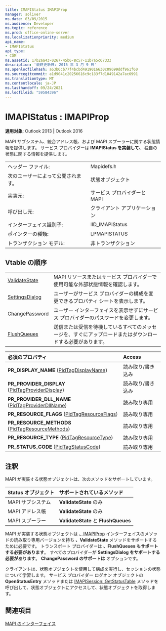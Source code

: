 ```yaml
---
title: IMAPIStatus IMAPIProp
manager: soliver
ms.date: 03/09/2015
ms.audience: Developer
ms.topic: reference
ms.prod: office-online-server
ms.localizationpriority: medium
api_name:
- IMAPIStatus
api_type:
- COM
ms.assetid: 17b2aa43-0267-45b6-8c57-11b7a5c67333
description: '最終更新日: 2015 年 3 月 9 日'
ms.openlocfilehash: a63b6cb77f4bcbd4919016630c09699ddf961f60
ms.sourcegitcommit: a1d9041c20256616c9c183f7d1049142a7ac6991
ms.translationtype: MT
ms.contentlocale: ja-JP
ms.lasthandoff: 09/24/2021
ms.locfileid: "59584396"
---
```

# <a name="imapistatus--imapiprop"></a>IMAPIStatus : IMAPIProp

  
  
**適用対象**: Outlook 2013 | Outlook 2016 
  
MAPI サブシステム、統合アドレス帳、および MAPI スプーラーに関する状態情報を提供します。 サービス プロバイダーは **IMAPIStatus を実装して、** 独自の状態に関する情報を提供します。 
  
|||
|:-----|:-----|
|ヘッダー ファイル:  <br/> |Mapidefs.h  <br/> |
|次のユーザーによって公開されます。  <br/> |状態オブジェクト  <br/> |
|実装元:  <br/> |サービス プロバイダーと MAPI  <br/> |
|呼び出し元:  <br/> |クライアント アプリケーション  <br/> |
|インターフェイス識別子:  <br/> |IID_IMAPIStatus  <br/> |
|ポインターの種類:  <br/> |LPMAPISTATUS  <br/> |
|トランザクション モデル:  <br/> |非トランザクション  <br/> |
   
## <a name="vtable-order"></a>Vtable の順序

|||
|:-----|:-----|
|[ValidateState](imapistatus-validatestate.md) <br/> |MAPI リソースまたはサービス プロバイダーで使用可能な外部状態情報を確認します。  <br/> |
|[SettingsDialog](imapistatus-settingsdialog.md) <br/> |ユーザーがサービス プロバイダーの構成を変更できるプロパティ シートを表示します。  <br/> |
|[ChangePassword](imapistatus-changepassword.md) <br/> |ユーザー インターフェイスを表示せずにサービス プロバイダーのパスワードを変更します。  <br/> |
|[FlushQueues](imapistatus-flushqueues.md) <br/> |送信または受信を待機しているすべてのメッセージを、すぐにアップロードまたはダウンロードする必要があります。  <br/> |
   
|**必須のプロパティ**|**Access**|
|:-----|:-----|
|**PR_DISPLAY_NAME** ([PidTagDisplayName](pidtagdisplayname-canonical-property.md))  <br/> |読み取り/書き込み  <br/> |
|**PR_PROVIDER_DISPLAY** ([PidTagProviderDisplay](pidtagproviderdisplay-canonical-property.md))  <br/> |読み取り/書き込み  <br/> |
|**PR_PROVIDER_DLL_NAME** ([PidTagProviderDllName](pidtagproviderdllname-canonical-property.md))  <br/> |読み取り専用  <br/> |
|**PR_RESOURCE_FLAGS** ([PidTagResourceFlags](pidtagresourceflags-canonical-property.md))  <br/> |読み取り専用  <br/> |
|**PR_RESOURCE_METHODS** ([PidTagResourceMethods](pidtagresourcemethods-canonical-property.md))  <br/> |読み取り専用  <br/> |
|**PR_RESOURCE_TYPE** ([PidTagResourceType](pidtagresourcetype-canonical-property.md))  <br/> |読み取り専用  <br/> |
|**PR_STATUS_CODE** ([PidTagStatusCode](pidtagstatuscode-canonical-property.md))  <br/> |読み取り専用  <br/> |
   
## <a name="remarks"></a>注釈

MAPI が実装する状態オブジェクトは、次のメソッドをサポートしています。
  
|**Status オブジェクト**|**サポートされているメソッド**|
|:-----|:-----|
|MAPI サブシステム  <br/> |**ValidateState** のみ  <br/> |
|MAPI アドレス帳  <br/> |**ValidateState** のみ  <br/> |
|MAPI スプーラー  <br/> |**ValidateState** と **FlushQueues** <br/> |
   
MAPI が実装する状態オブジェクトは [、IMAPIProp](imapipropiunknown.md) インターフェイスのメソッドの読み取り専用バージョンを持ち **、ValidateState** メソッドをサポートするために必要です。 トランスポート プロバイダーは **、FlushQueues もサポートする必要があります**。 すべてのプロバイダーが **SettingsDialog をサポートする必要があります**。 **ChangePassword のサポートは** オプションです。 
  
クライアントは、状態オブジェクトを使用して構成を実行し、セッションの状態について学習します。 サービス プロバイダー ログオン オブジェクトの **OpenStatusEntry** メソッドまたは [IMAPISession::GetStatusTable](imapisession-getstatustable.md) メソッドを呼び出して、状態オブジェクトにアクセスして、状態オブジェクトを取得します。 
  
## <a name="see-also"></a>関連項目



[MAPI のインターフェイス](mapi-interfaces.md)

